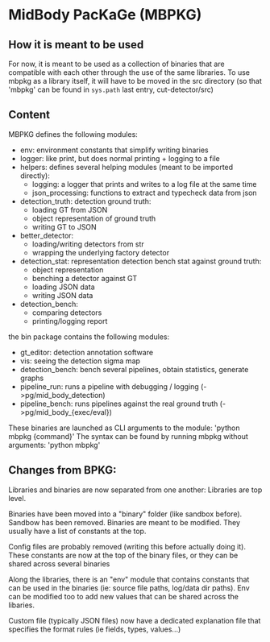 # MidBody PacKaGe (MBPKG)

## How it is meant to be used
For now, it is meant to be used as a collection of binaries that are compatible
with each other through the use of the same libraries.
To use mbpkg as a library itself, it will have to be moved in the src
directory (so that 'mbpkg' can be found in `sys.path` last entry, cut-detector/src)

## Content
MBPKG defines the following modules:
- env: environment constants that simplify writing binaries
- logger: like print, but does normal printing + logging to a file
- helpers: defines several helping modules (meant to be imported directly):
    - logging: a logger that prints and writes to a log file at the same time
    - json_processing: functions to extract and typecheck data from json
- detection_truth: detection ground truth: 
    - loading GT from JSON
    - object representation of ground truth
    - writing GT to JSON
- better_detector:
    - loading/writing detectors from str
    - wrapping the underlying factory detector
- detection_stat: representation detection bench stat against ground truth:
    - object representation
    - benching a detector against GT
    - loading JSON data
    - writing JSON data
- detection_bench:
    - comparing detectors
    - printing/logging report

the bin package contains the following modules:
- gt_editor: detection annotation software
- vis: seeing the detection sigma map
- detection_bench: bench several pipelines, obtain statistics, generate graphs
- pipeline_run: runs a pipeline with debugging / logging (->pg/mid_body_detection)
- pipeline_bench: runs pipelines against the real ground truth (->pg/mid_body_{exec/eval})

These binaries are launched as CLI arguments to the module:
'python mbpkg {command}'
The syntax can be found by running mbpkg without arguments:
'python mbpkg'

## Changes from BPKG:
Libraries and binaries are now separated from one another:
Libraries are top level.

Binaries have been moved into a "binary" folder (like sandbox before).
Sandbow has been removed.
Binaries are meant to be modified. They usually have a list of constants
at the top.

Config files are probably removed (writing this before actually doing it).
These constants are now at the top of the binary files, or they can be shared
across several binaries

Along the libraries, there is an "env" module that contains constants
that can be used in the binaries (ie: source file paths, log/data dir paths).
Env can be modified too to add new values that can be shared across the
libaries.

Custom file (typically JSON files) now have a dedicated explanation file
that specifies the format rules (ie fields, types, values...)